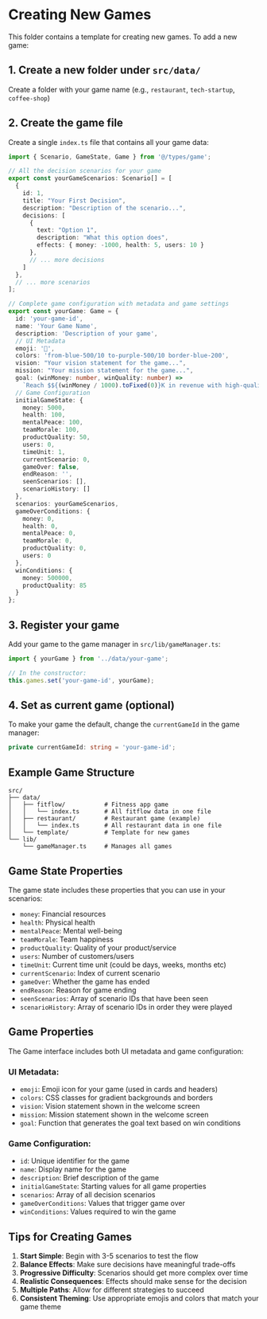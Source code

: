 # Creating New Games

This folder contains a template for creating new games. To add a new game:

## 1. Create a new folder under `src/data/`

Create a folder with your game name (e.g., `restaurant`, `tech-startup`, `coffee-shop`)

## 2. Create the game file

Create a single `index.ts` file that contains all your game data:

```typescript
import { Scenario, GameState, Game } from '@/types/game';

// All the decision scenarios for your game
export const yourGameScenarios: Scenario[] = [
  {
    id: 1,
    title: "Your First Decision",
    description: "Description of the scenario...",
    decisions: [
      {
        text: "Option 1",
        description: "What this option does",
        effects: { money: -1000, health: 5, users: 10 }
      },
      // ... more decisions
    ]
  },
  // ... more scenarios
];

// Complete game configuration with metadata and game settings
export const yourGame: Game = {
  id: 'your-game-id',
  name: 'Your Game Name',
  description: 'Description of your game',
  // UI Metadata
  emoji: '🚀',
  colors: 'from-blue-500/10 to-purple-500/10 border-blue-200',
  vision: "Your vision statement for the game...",
  mission: "Your mission statement for the game...",
  goal: (winMoney: number, winQuality: number) => 
    `Reach $${(winMoney / 1000).toFixed(0)}K in revenue with high-quality products (${winQuality}%+) to achieve success.`,
  // Game Configuration
  initialGameState: {
    money: 5000,
    health: 100,
    mentalPeace: 100,
    teamMorale: 100,
    productQuality: 50,
    users: 0,
    timeUnit: 1,
    currentScenario: 0,
    gameOver: false,
    endReason: '',
    seenScenarios: [],
    scenarioHistory: []
  },
  scenarios: yourGameScenarios,
  gameOverConditions: {
    money: 0,
    health: 0,
    mentalPeace: 0,
    teamMorale: 0,
    productQuality: 0,
    users: 0
  },
  winConditions: {
    money: 500000,
    productQuality: 85
  }
};
```

## 3. Register your game

Add your game to the game manager in `src/lib/gameManager.ts`:

```typescript
import { yourGame } from '../data/your-game';

// In the constructor:
this.games.set('your-game-id', yourGame);
```

## 4. Set as current game (optional)

To make your game the default, change the `currentGameId` in the game manager:

```typescript
private currentGameId: string = 'your-game-id';
```

## Example Game Structure

```
src/
├── data/
│   ├── fitflow/           # Fitness app game
│   │   └── index.ts       # All fitflow data in one file
│   ├── restaurant/        # Restaurant game (example)
│   │   └── index.ts       # All restaurant data in one file
│   └── template/          # Template for new games
└── lib/
    └── gameManager.ts     # Manages all games
```

## Game State Properties

The game state includes these properties that you can use in your scenarios:

- `money`: Financial resources
- `health`: Physical health
- `mentalPeace`: Mental well-being
- `teamMorale`: Team happiness
- `productQuality`: Quality of your product/service
- `users`: Number of customers/users
- `timeUnit`: Current time unit (could be days, weeks, months etc)
- `currentScenario`: Index of current scenario
- `gameOver`: Whether the game has ended
- `endReason`: Reason for game ending
- `seenScenarios`: Array of scenario IDs that have been seen
- `scenarioHistory`: Array of scenario IDs in order they were played

## Game Properties

The Game interface includes both UI metadata and game configuration:

### UI Metadata:
- `emoji`: Emoji icon for your game (used in cards and headers)
- `colors`: CSS classes for gradient backgrounds and borders
- `vision`: Vision statement shown in the welcome screen
- `mission`: Mission statement shown in the welcome screen
- `goal`: Function that generates the goal text based on win conditions

### Game Configuration:
- `id`: Unique identifier for the game
- `name`: Display name for the game
- `description`: Brief description of the game
- `initialGameState`: Starting values for all game properties
- `scenarios`: Array of all decision scenarios
- `gameOverConditions`: Values that trigger game over
- `winConditions`: Values required to win the game

## Tips for Creating Games

1. **Start Simple**: Begin with 3-5 scenarios to test the flow
2. **Balance Effects**: Make sure decisions have meaningful trade-offs
3. **Progressive Difficulty**: Scenarios should get more complex over time
4. **Realistic Consequences**: Effects should make sense for the decision
5. **Multiple Paths**: Allow for different strategies to succeed
6. **Consistent Theming**: Use appropriate emojis and colors that match your game theme 